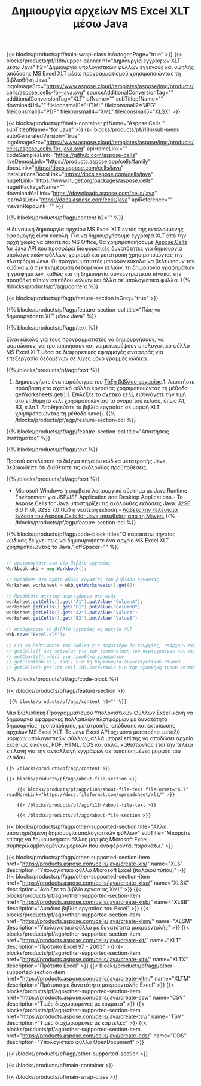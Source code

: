 ﻿---
title: Δημιουργία αρχείων MS Excel XLT μέσω Java 
url: /el/java/create-xlt/ 
description: Java Δείγμα κώδικα για τη δημιουργία εγγράφων XLT. Χρησιμοποιήστε αυτόν τον κώδικα για τη δημιουργία αρχείων MS Excel XLT σε εφαρμογή υπολογιστή ή web που βασίζεται σε Java.
---
{{< blocks/products/pf/main-wrap-class isAutogenPage="true" >}}
{{< blocks/products/pf/i18n/upper-banner h1="Δημιουργία εγγράφων XLT μέσω Java" h2="Δημιουργία υπολογιστικών φύλλων εγγενούς και υψηλής απόδοσης MS Excel XLT μέσω προγραμματισμού χρησιμοποιώντας τη βιβλιοθήκη Java." logoImageSrc="https://www.aspose.cloud/templates/aspose/img/products/cells/aspose_cells-for-java.svg" sourceAdditionalConversionTag="" additionalConversionTag="XLT" pfName="" subTitlepfName="" downloadUrl="" fileiconsmall1="HTML" fileiconsmall2="JPG" fileiconsmall3="PDF" fileiconsmall4="XML" fileiconsmall5="XLSX" >}}

{{< blocks/products/pf/main-container pfName="Aspose.Cells " subTitlepfName="for Java" >}}
{{< blocks/products/pf/i18n/sub-menu autoGeneratedVersion="true" logoImageSrc="https://www.aspose.cloud/templates/aspose/img/products/cells/aspose_cells-for-java.svg" apiHomeLink="" codeSamplesLink="https://github.com/aspose-cells" liveDemosLink="https://products.aspose.app/cells/family" docsLink="https://docs.aspose.com/cells/java" installationsDocsLink="https://docs.aspose.com/cells/java" nugetLink="https://www.nuget.org/packages/aspose.cells" nugetPackageName="" downloadAsLink="https://downloads.aspose.com/cells/java" learnAsLink="https://docs.aspose.com/cells/java" apiReference="" mavenRepoLink="" >}}

{{% blocks/products/pf/agp/content h2="" %}}

 Η δυναμική δημιουργία αρχείου MS Excel XLT εντός της εκτελούμενης εφαρμογής είναι εύκολη. Για να δημιουργήσουμε έγγραφα XLT από την αρχή χωρίς να απαιτείται MS Office, θα χρησιμοποιήσουμε
 [Aspose.Cells for Java](https://products.aspose.com/cells/java) 
 API που προσφέρει διαφορετικές δυνατότητες για δημιουργία υπολογιστικών φύλλων, χειρισμό και μετατροπή χρησιμοποιώντας την πλατφόρμα Java. Οι προγραμματιστές μπορούν εύκολα να βελτιώσουν τον κώδικα για την ενημέρωση δεδομένων κελιών, τη δημιουργία γραφημάτων ή γραφημάτων, καθώς και τη δημιουργία συγκεντρωτικού πίνακα, την προσθήκη τύπων επιπέδου κελιών και άλλα σε υπολογιστικά φύλλα.
{{% /blocks/products/pf/agp/content %}}

{{< blocks/products/pf/agp/feature-section isGrey="true" >}}

{{% blocks/products/pf/agp/feature-section-col title="Πώς να δημιουργήσετε XLT μέσω Java" %}}

{{% blocks/products/pf/agp/text %}}

 Είναι εύκολο για τους προγραμματιστές να δημιουργήσουν, να φορτώσουν, να τροποποιήσουν και να μετατρέψουν υπολογιστικό φύλλο MS Excel XLT μέσα σε διαφορετικές εφαρμογές αναφοράς για επεξεργασία δεδομένων σε λίγες μόνο γραμμές κώδικα.

{{% /blocks/products/pf/agp/text %}}

1. Δημιουργήστε ένα παράδειγμα του [Τάξη βιβλίου εργασίας](https://apireference.aspose.com/cells/java/com.aspose.cells/Workbook).1. Αποκτήστε πρόσβαση στο σχετικό φύλλο εργασίας χρησιμοποιώντας τη μέθοδο getWorksheets.get().1. Επιλέξτε το σχετικό κελί, εισαγάγετε την τιμή στο επιθυμητό κελί χρησιμοποιώντας το όνομα του κελιού, όπως A1, B3, κ.λπ.1. Αποθηκεύστε το βιβλίο εργασίας σε μορφή XLT χρησιμοποιώντας τη μέθοδο save().
{{% /blocks/products/pf/agp/feature-section-col %}}

{{% blocks/products/pf/agp/feature-section-col title="Απαιτήσεις συστήματος" %}}

{{% blocks/products/pf/agp/text %}}

Προτού εκτελέσετε το δείγμα πηγαίου κώδικα μετατροπής Java, βεβαιωθείτε ότι διαθέτετε τις ακόλουθες προϋποθέσεις.  

{{% /blocks/products/pf/agp/text %}}

- Microsoft Windows ή συμβατό λειτουργικό σύστημα με Java Runtime Environment για JSP/JSF Application and Desktop Applications.- Το Aspose.Cells for Java υποστηρίζει τις ακόλουθες εκδόσεις Java: J2SE 6.0 (1.6), J2SE 7.0 (1.7) ή νεότερη έκδοση.- [Λάβετε την τελευταία έκδοση του Aspose.Cells for Java απευθείας από τη Maven.](https://docs.aspose.com/cells/java/installation/) 
{{% /blocks/products/pf/agp/feature-section-col %}}

{{% blocks/products/pf/agp/code-block title="Ο παρακάτω πηγαίος κώδικας δείχνει πώς να δημιουργήσετε ένα αρχείο MS Excel XLT χρησιμοποιώντας το Java." offSpacer="" %}}

```cs

// Δημιουργήστε ένα νέο βιβλίο εργασίας
Workbook wkb = new Workbook();

// Πρόσβαση στο πρώτο φύλλο εργασίας του βιβλίου εργασίας.
Worksheet worksheet = wkb.getWorksheets().get(0);

// Προσθέστε σχετικό περιεχόμενο στο κελί
worksheet.getCells().get("A1").putValue("ColumnA");
worksheet.getCells().get("B1").putValue("ColumnB")
worksheet.getCells().get("A2").putValue("ValueA")
worksheet.getCells().get("B2").putValue("ValueB")

// Αποθηκεύστε το βιβλίο εργασίας ως αρχείο XLT
wkb.save("Excel.xlt"); 

// Για να βελτιώσετε τον κώδικα για περαιτέρω λειτουργίες, υπάρχουν περισσότερες λειτουργίες
// getCells() και setValue για την τροποποίηση του περιεχομένου του κελιού
// getCharts().add() για προσθήκη γραφημάτων
// getPivotTables().add() για τη δημιουργία συγκεντρωτικού πίνακα
// getCells().get(int cell id).setFormula για την προσθήκη τύπου επιπέδου κελιού


```

{{% /blocks/products/pf/agp/code-block %}}

{{< /blocks/products/pf/agp/feature-section >}}

<!-- aboutfile Starts -->

     
     {{% blocks/products/pf/agp/content h2="" %}}

 Μια Βιβλιοθήκη Προγραμματισμού Υπολογιστικών Φύλλων Excel ικανή να δημιουργεί εφαρμογές πολλαπλών πλατφορμών με δυνατότητα δημιουργίας, τροποποίησης, μετατροπής, απόδοσης και εκτύπωσης αρχείων MS Excel XLT. Το Java Excel API όχι μόνο μετατρέπει μεταξύ μορφών υπολογιστικών φύλλων, αλλά μπορεί επίσης να αποδώσει αρχεία Excel ως εικόνες, PDF, HTML, ODS και άλλα, καθιστώντας έτσι την τέλεια επιλογή για την ανταλλαγή εγγράφων σε τυποποιημένες μορφές του κλάδου.



    {{% /blocks/products/pf/agp/content %}}

    {{< blocks/products/pf/agp/about-file-section >}}

        {{< blocks/products/pf/agp/i18n/about-file-text fileFormat="XLT" readMoreLink="https://docs.fileformat.com/spreadsheet/xlt/" >}}

        {{< /blocks/products/pf/agp/i18n/about-file-text >}}

        {{< /blocks/products/pf/agp/about-file-section >}}

          

<!-- aboutfile Ends -->

{{< blocks/products/pf/agp/other-supported-section title="Άλλη υποστηριζόμενη δημιουργία υπολογιστικών φύλλων" subTitle="Μπορείτε επίσης να δημιουργήσετε άλλες μορφές Microsoft Excel, συμπεριλαμβανομένων μερικών που αναφέρονται παρακάτω." >}}

{{< blocks/products/pf/agp/other-supported-section-item href="https://products.aspose.com/cells/java/create-xls/" name="XLS" description="Υπολογιστικό φύλλο Microsoft Excel (παλαιού τύπου)" >}} 
{{< blocks/products/pf/agp/other-supported-section-item href="https://products.aspose.com/cells/java/create-xlsx/" name="XLSX" description="Ανοίξτε το βιβλίο εργασίας XML" >}} 
{{< blocks/products/pf/agp/other-supported-section-item href="https://products.aspose.com/cells/java/create-xlsb/" name="XLSB" description="Δυαδικό βιβλίο εργασίας του Excel" >}} 
{{< blocks/products/pf/agp/other-supported-section-item href="https://products.aspose.com/cells/java/create-xlsm/" name="XLSM" description="Υπολογιστικό φύλλο με δυνατότητα μακροεντολής" >}} 
{{< blocks/products/pf/agp/other-supported-section-item href="https://products.aspose.com/cells/java/create-xlt/" name="XLT" description="Πρότυπο Excel 97 - 2003" >}} 
{{< blocks/products/pf/agp/other-supported-section-item href="https://products.aspose.com/cells/java/create-xltx/" name="XLTX" description="Πρότυπο Excel" >}} 
{{< blocks/products/pf/agp/other-supported-section-item href="https://products.aspose.com/cells/java/create-xltm/" name="XLTM" description="Πρότυπο με δυνατότητα μακροεντολής Excel" >}} 
{{< blocks/products/pf/agp/other-supported-section-item href="https://products.aspose.com/cells/java/create-csv/" name="CSV" description="Τιμές διαχωρισμένες με κόμματα" >}} 
{{< blocks/products/pf/agp/other-supported-section-item href="https://products.aspose.com/cells/java/create-tsv/" name="TSV" description="Τιμές διαχωρισμένες με καρτέλες" >}} 
{{< blocks/products/pf/agp/other-supported-section-item href="https://products.aspose.com/cells/java/create-ods/" name="ODS" description="Υπολογιστικό φύλλο OpenDocument" >}} 

{{< /blocks/products/pf/agp/other-supported-section >}}

{{< /blocks/products/pf/main-container >}}
    
{{< /blocks/products/pf/main-wrap-class >}}
